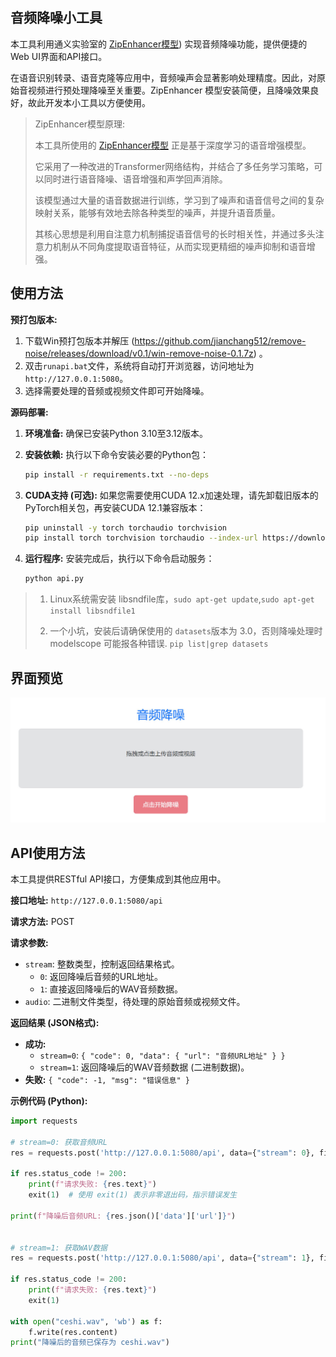 ## 音频降噪小工具

本工具利用通义实验室的 [ZipEnhancer模型](https://modelscope.cn/models/iic/speech_zipenhancer_ans_multiloss_16k_base)) 实现音频降噪功能，提供便捷的Web UI界面和API接口。

在语音识别转录、语音克隆等应用中，音频噪声会显著影响处理精度。因此，对原始音视频进行预处理降噪至关重要。ZipEnhancer 模型安装简便，且降噪效果良好，故此开发本小工具以方便使用。

> ZipEnhancer模型原理:
>
> 本工具所使用的 [ZipEnhancer模型](https://modelscope.cn/models/iic/speech_zipenhancer_ans_multiloss_16k_base)  正是基于深度学习的语音增强模型。
>
>它采用了一种改进的Transformer网络结构，并结合了多任务学习策略，可以同时进行语音降噪、语音增强和声学回声消除。
>
>该模型通过大量的语音数据进行训练，学习到了噪声和语音信号之间的复杂映射关系，能够有效地去除各种类型的噪声，并提升语音质量。
>
> 其核心思想是利用自注意力机制捕捉语音信号的长时相关性，并通过多头注意力机制从不同角度提取语音特征，从而实现更精细的噪声抑制和语音增强。


## 使用方法

**预打包版本:**

1. 下载Win预打包版本并解压 (https://github.com/jianchang512/remove-noise/releases/download/v0.1/win-remove-noise-0.1.7z) 。
2. 双击`runapi.bat`文件，系统将自动打开浏览器，访问地址为`http://127.0.0.1:5080`。
3. 选择需要处理的音频或视频文件即可开始降噪。


**源码部署:**

1. **环境准备:**  确保已安装Python 3.10至3.12版本。
2. **安装依赖:**  执行以下命令安装必要的Python包：

   ```bash
   pip install -r requirements.txt --no-deps
   ```

3. **CUDA支持 (可选):**  如果您需要使用CUDA 12.x加速处理，请先卸载旧版本的PyTorch相关包，再安装CUDA 12.1兼容版本：

   ```bash
   pip uninstall -y torch torchaudio torchvision
   pip install torch torchvision torchaudio --index-url https://download.pytorch.org/whl/cu121
   ```

4. **运行程序:**  安装完成后，执行以下命令启动服务：

   ```bash
   python api.py
   ```
> 1. Linux系统需安装 libsndfile库，`sudo apt-get update`,`sudo apt-get install libsndfile1`
> 
> 2. 一个小坑，安装后请确保使用的 `datasets`版本为 3.0，否则降噪处理时 modelscope 可能报各种错误. `pip list|grep datasets`


## 界面预览

![界面预览](./static/1.jpg)


## API使用方法

本工具提供RESTful API接口，方便集成到其他应用中。

**接口地址:** `http://127.0.0.1:5080/api`

**请求方法:** POST

**请求参数:**

* `stream`:  整数类型，控制返回结果格式。
    * `0`: 返回降噪后音频的URL地址。
    * `1`: 直接返回降噪后的WAV音频数据。
* `audio`:  二进制文件类型，待处理的原始音频或视频文件。


**返回结果 (JSON格式):**

* **成功:**
    * `stream=0`:  `{ "code": 0, "data": { "url": "音频URL地址" } }`
    * `stream=1`:  返回降噪后的WAV音频数据 (二进制数据)。
* **失败:**  `{ "code": -1, "msg": "错误信息" }`


**示例代码 (Python):**

```python
import requests

# stream=0: 获取音频URL
res = requests.post('http://127.0.0.1:5080/api', data={"stream": 0}, files={"audio": open('./300.wav', 'rb')})

if res.status_code != 200:
    print(f"请求失败: {res.text}")
    exit(1)  # 使用 exit(1) 表示非零退出码，指示错误发生

print(f"降噪后音频URL: {res.json()['data']['url']}")


# stream=1: 获取WAV数据
res = requests.post('http://127.0.0.1:5080/api', data={"stream": 1}, files={"audio": open('./300.wav', 'rb')})

if res.status_code != 200:
    print(f"请求失败: {res.text}")
    exit(1)

with open("ceshi.wav", 'wb') as f:
    f.write(res.content)
print("降噪后的音频已保存为 ceshi.wav")
```


